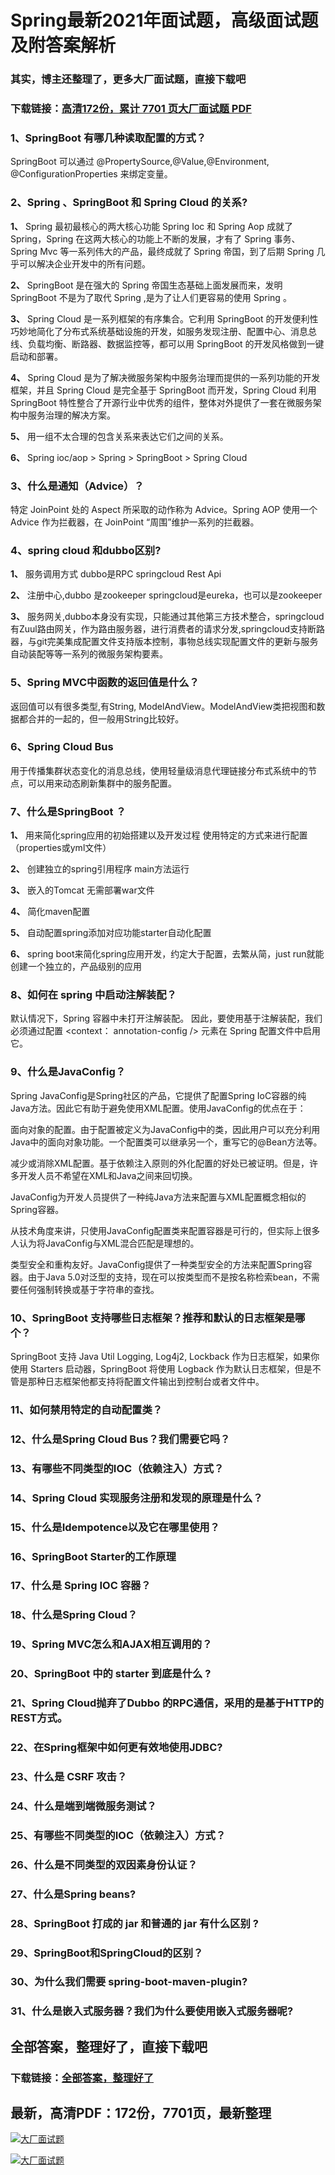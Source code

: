 # Spring最新2021年面试题，高级面试题及附答案解析

### 其实，博主还整理了，更多大厂面试题，直接下载吧

### 下载链接：[高清172份，累计 7701 页大厂面试题  PDF](https://github.com/souyunku/DevBooks/blob/master/docs/index.md)



### 1、SpringBoot 有哪几种读取配置的方式？

SpringBoot 可以通过 @PropertySource,@Value,@Environment, @ConfigurationProperties 来绑定变量。


### 2、Spring 、SpringBoot 和 Spring Cloud 的关系?

**1、** Spring 最初最核心的两大核心功能 Spring Ioc 和 Spring Aop 成就了 Spring，Spring 在这两大核心的功能上不断的发展，才有了 Spring 事务、Spring Mvc 等一系列伟大的产品，最终成就了 Spring 帝国，到了后期 Spring 几乎可以解决企业开发中的所有问题。

**2、** SpringBoot 是在强大的 Spring 帝国生态基础上面发展而来，发明 SpringBoot 不是为了取代 Spring ,是为了让人们更容易的使用 Spring 。

**3、** Spring Cloud 是一系列框架的有序集合。它利用 SpringBoot 的开发便利性巧妙地简化了分布式系统基础设施的开发，如服务发现注册、配置中心、消息总线、负载均衡、断路器、数据监控等，都可以用 SpringBoot 的开发风格做到一键启动和部署。

**4、** Spring Cloud 是为了解决微服务架构中服务治理而提供的一系列功能的开发框架，并且 Spring Cloud 是完全基于 SpringBoot 而开发，Spring Cloud 利用 SpringBoot 特性整合了开源行业中优秀的组件，整体对外提供了一套在微服务架构中服务治理的解决方案。

**5、** 用一组不太合理的包含关系来表达它们之间的关系。

**6、** Spring ioc/aop > Spring > SpringBoot > Spring Cloud


### 3、什么是通知（Advice）？

特定 JoinPoint 处的 Aspect 所采取的动作称为 Advice。Spring AOP 使用一个 Advice 作为拦截器，在 JoinPoint “周围”维护一系列的拦截器。


### 4、spring cloud 和dubbo区别?

**1、** 服务调用方式 dubbo是RPC springcloud Rest Api

**2、** 注册中心,dubbo 是zookeeper springcloud是eureka，也可以是zookeeper

**3、** 服务网关,dubbo本身没有实现，只能通过其他第三方技术整合，springcloud有Zuul路由网关，作为路由服务器，进行消费者的请求分发,springcloud支持断路器，与git完美集成配置文件支持版本控制，事物总线实现配置文件的更新与服务自动装配等等一系列的微服务架构要素。


### 5、Spring MVC中函数的返回值是什么？



返回值可以有很多类型,有String, ModelAndView。ModelAndView类把视图和数据都合并的一起的，但一般用String比较好。


### 6、Spring Cloud Bus

用于传播集群状态变化的消息总线，使用轻量级消息代理链接分布式系统中的节点，可以用来动态刷新集群中的服务配置。


### 7、什么是SpringBoot ？

**1、** 用来简化spring应用的初始搭建以及开发过程 使用特定的方式来进行配置（properties或yml文件）

**2、** 创建独立的spring引用程序 main方法运行

**3、** 嵌入的Tomcat 无需部署war文件

**4、** 简化maven配置

**5、** 自动配置spring添加对应功能starter自动化配置

**6、** spring boot来简化spring应用开发，约定大于配置，去繁从简，just run就能创建一个独立的，产品级别的应用


### 8、如何在 spring 中启动注解装配？

默认情况下，Spring 容器中未打开注解装配。 因此，要使用基于注解装配，我们必须通过配置 <context： annotation-config /> 元素在 Spring 配置文件中启用它。


### 9、什么是JavaConfig？

Spring JavaConfig是Spring社区的产品，它提供了配置Spring IoC容器的纯Java方法。因此它有助于避免使用XML配置。使用JavaConfig的优点在于：

面向对象的配置。由于配置被定义为JavaConfig中的类，因此用户可以充分利用Java中的面向对象功能。一个配置类可以继承另一个，重写它的@Bean方法等。

减少或消除XML配置。基于依赖注入原则的外化配置的好处已被证明。但是，许多开发人员不希望在XML和Java之间来回切换。

JavaConfig为开发人员提供了一种纯Java方法来配置与XML配置概念相似的Spring容器。

从技术角度来讲，只使用JavaConfig配置类来配置容器是可行的，但实际上很多人认为将JavaConfig与XML混合匹配是理想的。

类型安全和重构友好。JavaConfig提供了一种类型安全的方法来配置Spring容器。由于Java 5.0对泛型的支持，现在可以按类型而不是按名称检索bean，不需要任何强制转换或基于字符串的查找。


### 10、SpringBoot 支持哪些日志框架？推荐和默认的日志框架是哪个？

SpringBoot 支持 Java Util Logging, Log4j2, Lockback 作为日志框架，如果你使用 Starters 启动器，SpringBoot 将使用 Logback 作为默认日志框架，但是不管是那种日志框架他都支持将配置文件输出到控制台或者文件中。


### 11、如何禁用特定的自动配置类？
### 12、什么是Spring Cloud Bus？我们需要它吗？
### 13、有哪些不同类型的IOC（依赖注入）方式？
### 14、Spring Cloud 实现服务注册和发现的原理是什么？
### 15、什么是Idempotence以及它在哪里使用？
### 16、SpringBoot Starter的工作原理
### 17、什么是 Spring IOC 容器？
### 18、什么是Spring Cloud？
### 19、Spring MVC怎么和AJAX相互调用的？
### 20、SpringBoot 中的 starter 到底是什么 ?
### 21、Spring Cloud抛弃了Dubbo 的RPC通信，采用的是基于HTTP的REST方式。
### 22、在Spring框架中如何更有效地使用JDBC?
### 23、什么是 CSRF 攻击？
### 24、什么是端到端微服务测试？
### 25、有哪些不同类型的IOC（依赖注入）方式？
### 26、什么是不同类型的双因素身份认证？
### 27、什么是Spring beans?
### 28、SpringBoot 打成的 jar 和普通的 jar 有什么区别 ?
### 29、SpringBoot和SpringCloud的区别？
### 30、为什么我们需要 spring-boot-maven-plugin?
### 31、什么是嵌入式服务器？我们为什么要使用嵌入式服务器呢?




## 全部答案，整理好了，直接下载吧

### 下载链接：[全部答案，整理好了](https://www.souyunku.com/wp-content/uploads/weixin/githup-weixin-2.png)




## 最新，高清PDF：172份，7701页，最新整理

[![大厂面试题](https://www.souyunku.com/wp-content/uploads/weixin/mst.png "架构师专栏")](https://www.souyunku.com/wp-content/uploads/weixin/githup-weixin.png "架构师专栏")

[![大厂面试题](https://www.souyunku.com/wp-content/uploads/weixin/githup-weixin.png "架构师专栏")](https://www.souyunku.com/wp-content/uploads/weixin/githup-weixin.png "架构师专栏")
